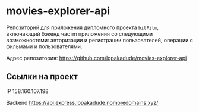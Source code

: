 # movies-explorer-api
Репозиторий для приложения дипломного проекта `bitFilm`, включающий  бэкенд частm приложения со следующими возможностями: авторизации и регистрации пользователей, операции с фильмами и пользователями. 
  

Адрес репозитория: https://github.com/lopakadude/movies-explorer-api

## Ссылки на проект

IP 158.160.107.198

Backend https://api.express.lopakadude.nomoredomains.xyz/
